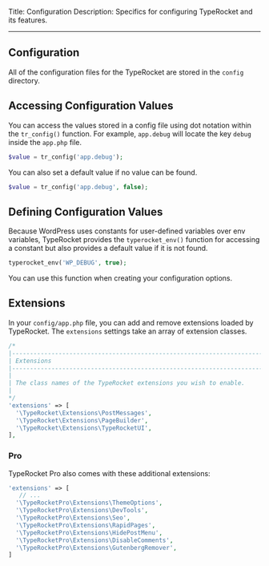 Title: Configuration
Description: Specifics for configuring TypeRocket and its features.

---

## Configuration

All of the configuration files for the TypeRocket are stored in the `config` directory.


## Accessing Configuration Values

You can access the values stored in a config file using dot notation within the `tr_config()` function. For example, `app.debug` will locate the key `debug` inside the `app.php` file.

```php
$value = tr_config('app.debug');
```

You can also set a default value if no value can be found.

```php
$value = tr_config('app.debug', false);
```

## Defining Configuration Values

Because WordPress uses constants for user-defined variables over env variables, TypeRocket provides the `typerocket_env()` function for accessing a constant but also provides a default value if it is not found.

```php
typerocket_env('WP_DEBUG', true);
```

You can use this function when creating your configuration options.

## Extensions

In your `config/app.php` file, you can add and remove extensions loaded by TypeRocket. The `extensions` settings take an array of extension classes. 

```php
/*
|--------------------------------------------------------------------------  
| Extensions  
|--------------------------------------------------------------------------  
|  
| The class names of the TypeRocket extensions you wish to enable.  
|  
*/  
'extensions' => [  
  '\TypeRocket\Extensions\PostMessages',
  '\TypeRocket\Extensions\PageBuilder',
  '\TypeRocket\Extensions\TypeRocketUI',
],
```

### Pro

TypeRocket Pro also comes with these additional extensions:

```php
'extensions' => [
   // ... 
  '\TypeRocketPro\Extensions\ThemeOptions',
  '\TypeRocketPro\Extensions\DevTools',
  '\TypeRocketPro\Extensions\Seo',
  '\TypeRocketPro\Extensions\RapidPages',
  '\TypeRocketPro\Extensions\HidePostMenu',
  '\TypeRocketPro\Extensions\DisableComments',
  '\TypeRocketPro\Extensions\GutenbergRemover',
]
```